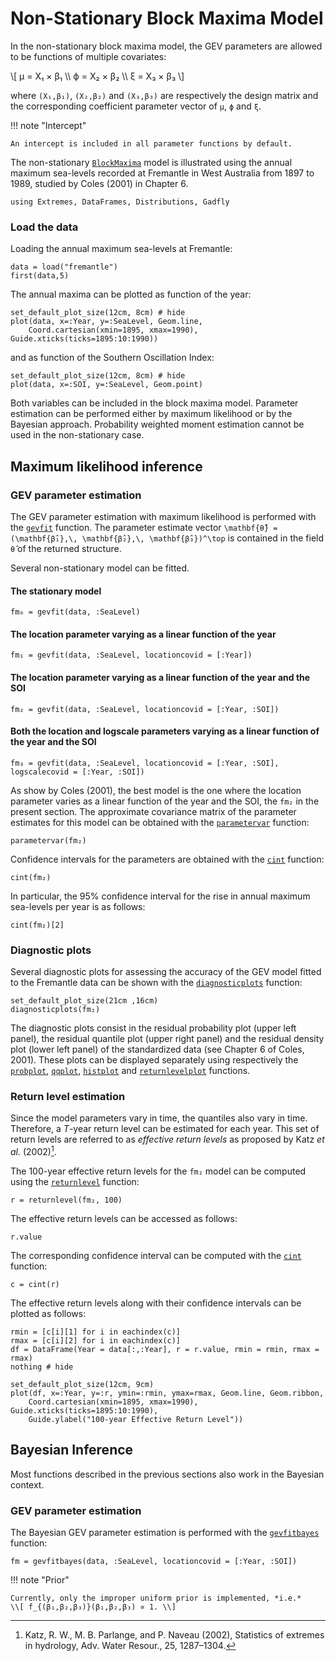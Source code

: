 
# Non-Stationary Block Maxima Model

In the non-stationary block maxima model, the GEV parameters are allowed to be functions of multiple covariates:

\\[ μ = X₁ × β₁ \\\ ϕ = X₂ × β₂ \\\  ξ = X₃ × β₃ \\]

where ``(X₁,β₁)``, ``(X₂,β₂)`` and ``(X₃,β₃)`` are respectively the design matrix and the corresponding coefficient parameter vector of ``μ``, ``ϕ`` and ``ξ``.

!!! note "Intercept"

    An intercept is included in all parameter functions by default.

The non-stationary [`BlockMaxima`](@ref) model is illustrated using the annual maximum sea-levels recorded at Fremantle in West Australia from 1897 to 1989, studied by Coles (2001) in Chapter 6.

```@setup fremantle
using Extremes, DataFrames, Distributions, Gadfly
```

### Load the data

Loading the annual maximum sea-levels at Fremantle:
```@example fremantle
data = load("fremantle")
first(data,5)
```

The annual maxima can be plotted as function of the year:
```@example fremantle
set_default_plot_size(12cm, 8cm) # hide
plot(data, x=:Year, y=:SeaLevel, Geom.line,
    Coord.cartesian(xmin=1895, xmax=1990), Guide.xticks(ticks=1895:10:1990))
```
and as function of the Southern Oscillation Index:
```@example fremantle
set_default_plot_size(12cm, 8cm) # hide
plot(data, x=:SOI, y=:SeaLevel, Geom.point)
```

Both variables can be included in the block maxima model. Parameter estimation can be performed either by maximum likelihood or by the Bayesian approach. Probability weighted moment estimation cannot be used in the non-stationary case.

## Maximum likelihood inference

### GEV parameter estimation

The GEV parameter estimation with maximum likelihood is performed with the [`gevfit`](@ref) function. The parameter estimate vector ``\mathbf{θ̂} = (\mathbf{β̂₁},\, \mathbf{β̂₂},\, \mathbf{β̂₃})^\top`` is contained in the field `θ̂` of the returned structure.

Several non-stationary model can be fitted.

#### The stationary model
```@repl fremantle
fm₀ = gevfit(data, :SeaLevel)
```
#### The location parameter varying as a linear function of the year
```@repl fremantle
fm₁ = gevfit(data, :SeaLevel, locationcovid = [:Year])
```
#### The location parameter varying as a linear function of the year and the SOI
```@repl fremantle
fm₂ = gevfit(data, :SeaLevel, locationcovid = [:Year, :SOI])
```
#### Both the location and logscale parameters varying as a linear function of the year and the SOI
```@repl fremantle
fm₃ = gevfit(data, :SeaLevel, locationcovid = [:Year, :SOI], logscalecovid = [:Year, :SOI])
```

As show by Coles (2001), the best model is the one where the location parameter varies as a linear function of the year and the SOI, the `fm₂` in the present section. The approximate covariance matrix of the parameter estimates for this model can be obtained with the [`parametervar`](@ref) function:
```@repl fremantle
parametervar(fm₂)
```

Confidence intervals for the parameters are obtained with the [`cint`](@ref) function:
```@repl fremantle
cint(fm₂)
```

In particular, the 95% confidence interval for the rise in annual maximum sea-levels per year is as follows:
```@repl fremantle
cint(fm₂)[2]
```

### Diagnostic plots

Several diagnostic plots for assessing the accuracy of the GEV model fitted to the Fremantle data can be shown with the [`diagnosticplots`](@ref) function:

```@example fremantle
set_default_plot_size(21cm ,16cm)
diagnosticplots(fm₂)
```

The diagnostic plots consist in the residual probability plot (upper left panel), the residual quantile plot (upper right panel) and the residual density plot (lower left panel) of the standardized data (see Chapter 6 of Coles, 2001). These plots can be displayed separately using respectively the [`probplot`](@ref), [`qqplot`](@ref), [`histplot`](@ref) and [`returnlevelplot`](@ref) functions.


### Return level estimation

Since the model parameters vary in time, the quantiles also vary in time. Therefore, a *T*-year return level can be estimated for each year. This set of return levels are referred to as *effective return levels* as proposed by Katz *et al.* (2002)[^1].

The 100-year effective return levels for the `fm₂` model can be computed using the [`returnlevel`](@ref) function:
```@repl fremantle
r = returnlevel(fm₂, 100)
```

The effective return levels can be accessed as follows:
```@repl fremantle
r.value
```

The corresponding confidence interval can be computed with the [`cint`](@ref) function:
```@repl fremantle
c = cint(r)
```

The effective return levels along with their confidence intervals can be plotted as follows:

```@example fremantle
rmin = [c[i][1] for i in eachindex(c)]
rmax = [c[i][2] for i in eachindex(c)]
df = DataFrame(Year = data[:,:Year], r = r.value, rmin = rmin, rmax = rmax)
nothing # hide
```

```@example fremantle
set_default_plot_size(12cm, 9cm)
plot(df, x=:Year, y=:r, ymin=:rmin, ymax=rmax, Geom.line, Geom.ribbon,
    Coord.cartesian(xmin=1895, xmax=1990), Guide.xticks(ticks=1895:10:1990),
    Guide.ylabel("100-year Effective Return Level"))

```

## Bayesian Inference

Most functions described in the previous sections also work in the Bayesian context.

### GEV parameter estimation

The Bayesian GEV parameter estimation is performed with the [`gevfitbayes`](@ref) function:

```@repl fremantle
fm = gevfitbayes(data, :SeaLevel, locationcovid = [:Year, :SOI])
```

!!! note "Prior"

    Currently, only the improper uniform prior is implemented, *i.e.*
    \\[ f_{(β₁,β₂,β₃)}(β₁,β₂,β₃) ∝ 1. \\]


[^1]: Katz, R. W., M. B. Parlange, and P. Naveau (2002), Statistics of extremes in hydrology, Adv. Water Resour., 25, 1287–1304.
